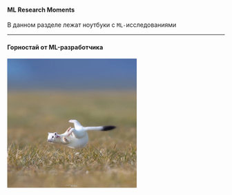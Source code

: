 #### ML Research Moments

В данном разделе лежат ноутбуки с ```ML-```исследованиями

--------

#### Горностай от ML-разработчика

<img src="figures/ermine.jpeg" alt="Ermine" width="300" height="300" />


     